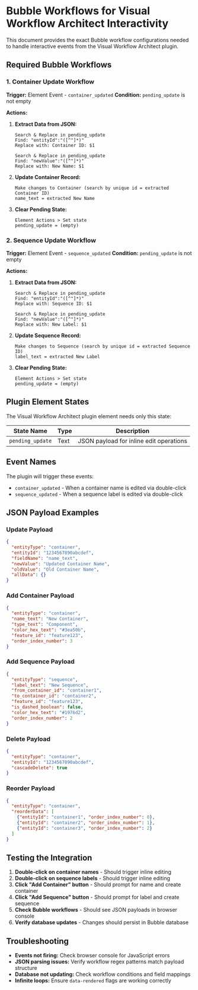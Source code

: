 # Bubble Workflows for Visual Workflow Architect Interactivity

This document provides the exact Bubble workflow configurations needed to handle interactive events from the Visual Workflow Architect plugin.

## Required Bubble Workflows

### 1. Container Update Workflow

**Trigger:** Element Event - `container_updated`
**Condition:** `pending_update` is not empty

**Actions:**
1. **Extract Data from JSON:**
   ```
   Search & Replace in pending_update
   Find: "entityId":"([^"]*)"
   Replace with: Container ID: $1
   
   Search & Replace in pending_update  
   Find: "newValue":"([^"]*)"
   Replace with: New Name: $1
   ```

2. **Update Container Record:**
   ```
   Make changes to Container (search by unique id = extracted Container ID)
   name_text = extracted New Name
   ```

3. **Clear Pending State:**
   ```
   Element Actions > Set state
   pending_update = (empty)
   ```

### 2. Sequence Update Workflow

**Trigger:** Element Event - `sequence_updated`
**Condition:** `pending_update` is not empty

**Actions:**
1. **Extract Data from JSON:**
   ```
   Search & Replace in pending_update
   Find: "entityId":"([^"]*)"
   Replace with: Sequence ID: $1
   
   Search & Replace in pending_update
   Find: "newValue":"([^"]*)"
   Replace with: New Label: $1
   ```

2. **Update Sequence Record:**
   ```
   Make changes to Sequence (search by unique id = extracted Sequence ID)
   label_text = extracted New Label
   ```

3. **Clear Pending State:**
   ```
   Element Actions > Set state
   pending_update = (empty)
   ```

## Plugin Element States

The Visual Workflow Architect plugin element needs only this state:

| State Name | Type | Description |
|------------|------|-------------|
| `pending_update` | Text | JSON payload for inline edit operations |

## Event Names

The plugin will trigger these events:

- `container_updated` - When a container name is edited via double-click
- `sequence_updated` - When a sequence label is edited via double-click

## JSON Payload Examples

### Update Payload
```json
{
  "entityType": "container",
  "entityId": "1234567890abcdef",
  "fieldName": "name_text",
  "newValue": "Updated Container Name",
  "oldValue": "Old Container Name",
  "allData": {}
}
```

### Add Container Payload
```json
{
  "entityType": "container",
  "name_text": "New Container",
  "type_text": "Component",
  "color_hex_text": "#3ea50b",
  "feature_id": "feature123",
  "order_index_number": 3
}
```

### Add Sequence Payload
```json
{
  "entityType": "sequence",
  "label_text": "New Sequence",
  "from_container_id": "container1",
  "to_container_id": "container2",
  "feature_id": "feature123",
  "is_dashed_boolean": false,
  "color_hex_text": "#1976d2",
  "order_index_number": 2
}
```

### Delete Payload
```json
{
  "entityType": "container",
  "entityId": "1234567890abcdef",
  "cascadeDelete": true
}
```

### Reorder Payload
```json
{
  "entityType": "container",
  "reorderData": [
    {"entityId": "container1", "order_index_number": 0},
    {"entityId": "container2", "order_index_number": 1},
    {"entityId": "container3", "order_index_number": 2}
  ]
}
```

## Testing the Integration

1. **Double-click on container names** - Should trigger inline editing
2. **Double-click on sequence labels** - Should trigger inline editing  
3. **Click "Add Container" button** - Should prompt for name and create container
4. **Click "Add Sequence" button** - Should prompt for label and create sequence
5. **Check Bubble workflows** - Should see JSON payloads in browser console
6. **Verify database updates** - Changes should persist in Bubble database

## Troubleshooting

- **Events not firing:** Check browser console for JavaScript errors
- **JSON parsing issues:** Verify workflow regex patterns match payload structure
- **Database not updating:** Check workflow conditions and field mappings
- **Infinite loops:** Ensure `data-rendered` flags are working correctly

